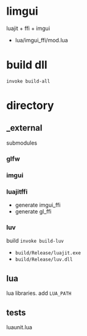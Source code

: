 # limgui
luajit + ffi + imgui

* lua/imgui_ffi/mod.lua

# build dll

```
invoke build-all
```

# directory

## _external

submodules

### glfw
### imgui

### luajitffi

* generate imgui_ffi
* generate gl_ffi

### luv

build `invoke build-luv`

* `build/Release/luajit.exe`
* `build/Release/luv.dll`

## lua

lua libraries. add `LUA_PATH`

## tests

luaunit.lua

